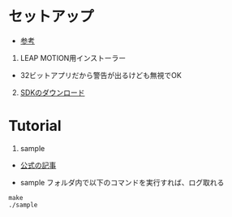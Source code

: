 # セットアップ
- [参考](http://kimizuka.hatenablog.com/entry/2015/04/12/000000)

1. LEAP MOTION用インストーラー
- 32ビットアプリだから警告が出るけども無視でOK

2. [SDKのダウンロード](https://developer.leapmotion.com/get-started/)


# Tutorial
1. sample
- [公式の記事](https://developer-archive.leapmotion.com/documentation/cpp/devguide/Sample_Tutorial.html#run-sample)

- sample フォルダ内で以下のコマンドを実行すれば、ログ取れる
```
make
./sample
```
